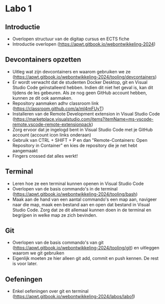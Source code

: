 # Labo 1

## Introductie

- Overlopen structuur van de digitap cursus en ECTS fiche
- Introductie overlopen (https://apwt.gitbook.io/webontwikkeling-2024)
  
## Devcontainers opzetten

- Uitleg wat zijn devcontainers en waarom gebruiken we ze (https://apwt.gitbook.io/webontwikkeling-2024/tooling/devcontainers)
- Er wordt verwacht dat de studenten Docker Desktop, git en Visual Studio Code geïnstalleerd hebben. Indien dit niet het geval is, kan dit tijdens de les gebeuren. Als ze nog geen GitHub account hebben, kunnen ze dit ook aanmaken.
- Repository aanmaken adhv classroom link (https://classroom.github.com/a/ml4mFUyT)
- Installeren van de Remote Development extension in Visual Studio Code (https://marketplace.visualstudio.com/items?itemName=ms-vscode-remote.vscode-remote-extensionpack)
- Zorg ervoor dat je ingelogd bent in Visual Studio Code met je GitHub account (account icon links onderaan)
- Gebruik van CTRL + SHIFT + P en dan "Remote-Containers: Open Repository in Container" en kies de repository die je net hebt aangemaakt
- Fingers crossed dat alles werkt!

## Terminal

- Leren hoe ze een terminal kunnen openen in Visual Studio Code
- Overlopen van de basis commando's in de terminal (https://apwt.gitbook.io/webontwikkeling-2024/tooling/bash)
- Maak aan de hand van een aantal commando's een map aan, navigeer naar die map, maak een bestand aan en open dat bestand in Visual Studio Code. Zorg dat ze dit allemaal kunnen doen in de terminal en begrijpen in welke map ze zich bevinden.

## Git

- Overlopen van de basis commando's van git (https://apwt.gitbook.io/webontwikkeling-2024/tooling/git) en uitleggen waarom we git gebruiken
- Eigenlijk moeten ze hier alleen git add, commit en push kennen. De rest is voor later. 
  
## Oefeningen

- Enkel oefeningen over git en terminal (https://apwt.gitbook.io/webontwikkeling-2024/labos/labo1)



